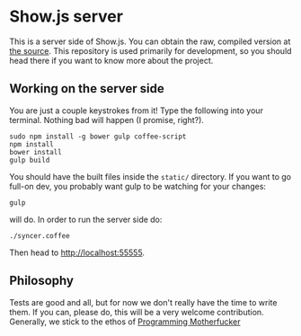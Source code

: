 Show.js server
==============

This is a server side of Show.js. You can obtain the raw, compiled version at [the source](https://syncjs.io). This repository is used primarily for development, so you should head there if you want to know more about the project.


Working on the server side
--------------------------

You are just a couple keystrokes from it! Type the following into your terminal. Nothing bad will happen (I promise, right?).

    sudo npm install -g bower gulp coffee-script
    npm install
    bower install
    gulp build

You should have the built files inside the `static/` directory. If you want to go full-on dev, you probably want gulp to be watching for your changes:

    gulp

will do. In order to run the server side do:

    ./syncer.coffee

Then head to [http://localhost:55555](http://localhost:55555).


Philosophy
---------

Tests are good and all, but for now we don't really have the time to write them.
If you can, please do, this will be a very welcome contribution. 
Generally, we stick to the ethos of [Programming Motherfucker](http://programming-motherfucker.com/)
